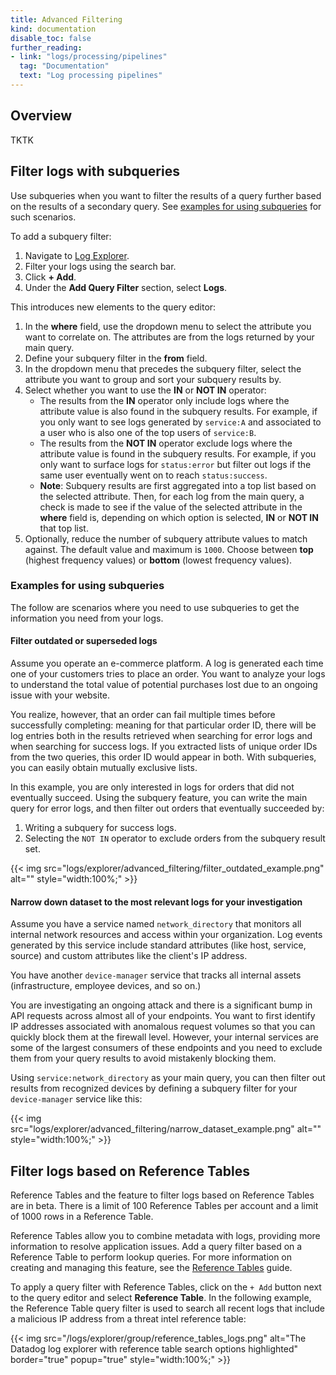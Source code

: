 ```yaml
---
title: Advanced Filtering
kind: documentation
disable_toc: false
further_reading:
- link: "logs/processing/pipelines"
  tag: "Documentation"
  text: "Log processing pipelines"
---
```


## Overview

TKTK

## Filter logs with subqueries

Use subqueries when you want to filter the results of a query further based on the results of a secondary query. See [examples for using subqueries](#examples-for-using-subqueries) for such scenarios.

To add a subquery filter:

1. Navigate to [Log Explorer][1].
1. Filter your logs using the search bar. 
1. Click **+ Add**.
1. Under the **Add Query Filter** section, select **Logs**.

This introduces new elements to the query editor:

1. In the **where** field, use the dropdown menu to select the attribute you want to correlate on. The attributes are from the logs returned by your main query.
1. Define your subquery filter in the **from** field.
1. In the dropdown menu that precedes the subquery filter, select the attribute you want to group and sort your subquery results by.  
1. Select whether you want to use the **IN** or **NOT IN** operator:  
    - The results from the **IN** operator only include logs where the attribute value is also found in the subquery results. For example, if you only want to see logs generated by `service:A` and associated to a user who is also one of the top users of `service:B`.  
    - The results from the **NOT IN** operator exclude logs where the attribute value is found in the subquery results. For example, if you only want to surface logs for `status:error` but filter out logs if the same user eventually went on to reach `status:success`.  
    - **Note**: Subquery results are first aggregated into a top list based on the selected attribute. Then, for each log from the main query, a check is made to see if the value of the selected attribute in the **where** field is, depending on which option is selected, **IN** or **NOT IN** that top list.
1. Optionally, reduce the number of subquery attribute values to match against. The default value and maximum is `1000`. Choose between **top** (highest frequency values) or **bottom** (lowest frequency values).

### Examples for using subqueries

The follow are scenarios where you need to use subqueries to get the information you need from your logs.

#### Filter outdated or superseded logs

Assume you operate an e-commerce platform. A log is generated each time one of your customers tries to place an order. You want to analyze your logs to understand the total value of potential purchases lost due to an ongoing issue with your website.

You realize, however, that an order can fail multiple times before successfully completing: meaning for that particular order ID, there will be log entries both in the results retrieved when searching for error logs and when searching for success logs. If you extracted lists of unique order IDs from the two queries, this order ID would appear in both. With subqueries, you can easily obtain mutually exclusive lists.

In this example, you are only interested in logs for orders that did not eventually succeed. Using the subquery feature, you can write the main query for error logs, and then filter out orders that eventually succeeded by:

1. Writing a subquery for success logs.
1. Selecting the `NOT IN` operator to exclude orders from the subquery result set.

{{< img src="logs/explorer/advanced_filtering/filter_outdated_example.png" alt="" style="width:100%;" >}}

#### Narrow down dataset to the most relevant logs for your investigation

Assume you have a service named `network_directory` that monitors all internal network resources and access within your organization. Log events generated by this service include standard attributes (like host, service, source) and custom attributes like the client's IP address.

You have another `device-manager` service that tracks all internal assets (infrastructure, employee devices, and so on.)

You are investigating an ongoing attack and there is a significant bump in API requests across almost all of your endpoints. You want to first identify IP addresses associated with anomalous request volumes so that you can quickly block them at the firewall level. However, your internal services are some of the largest consumers of these endpoints and you need to exclude them from your query results to avoid mistakenly blocking them.

Using `service:network_directory` as your main query, you can then filter out results from recognized devices by defining a subquery filter for your `device-manager` service like this:

{{< img src="logs/explorer/advanced_filtering/narrow_dataset_example.png" alt="" style="width:100%;" >}}

## Filter logs based on Reference Tables

<div class="alert alert-warning">Reference Tables and the feature to filter logs based on Reference Tables are in beta. There is a limit of 100 Reference Tables per account and a limit of 1000 rows in a Reference Table.</div>

Reference Tables allow you to combine metadata with logs, providing more information to resolve application issues. Add a query filter based on a Reference Table to perform lookup queries. For more information on creating and managing this feature, see the [Reference Tables][2] guide.

To apply a query filter with Reference Tables, click on the `+ Add` button next to the query editor and select **Reference Table**. In the following example, the Reference Table query filter is used to search all recent logs that include a malicious IP address from a threat intel reference table:

{{< img src="/logs/explorer/group/reference_tables_logs.png" alt="The Datadog log explorer with reference table search options highlighted" border="true" popup="true" style="width:100%;" >}}

[1]: https://app.datadoghq.com/logs
[2]: /integrations/guide/reference-tables/?tab=manualupload